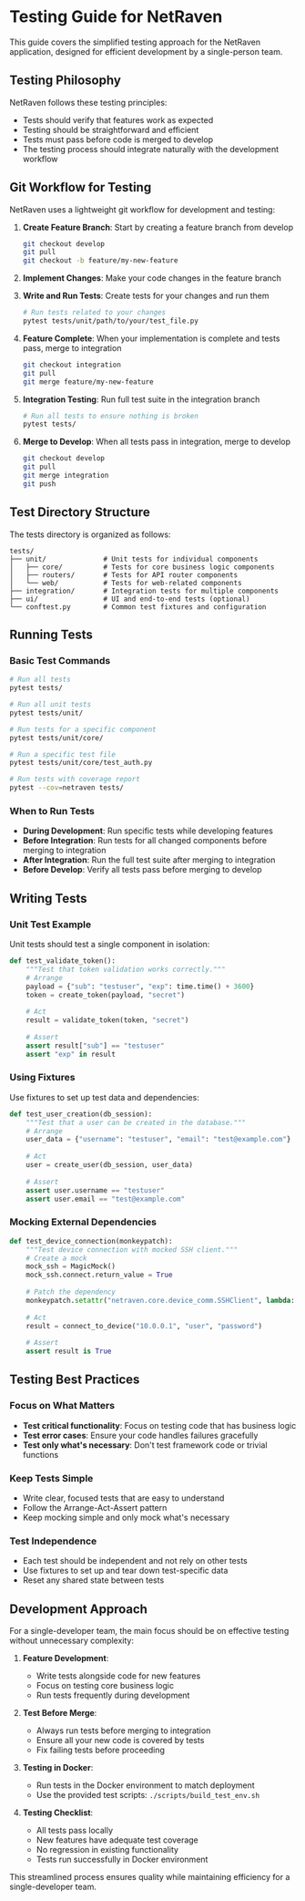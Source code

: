 # Testing Guide for NetRaven

This guide covers the simplified testing approach for the NetRaven application, designed for efficient development by a single-person team.

## Testing Philosophy

NetRaven follows these testing principles:
- Tests should verify that features work as expected
- Testing should be straightforward and efficient
- Tests must pass before code is merged to develop
- The testing process should integrate naturally with the development workflow

## Git Workflow for Testing

NetRaven uses a lightweight git workflow for development and testing:

1. **Create Feature Branch**: Start by creating a feature branch from develop
   ```bash
   git checkout develop
   git pull
   git checkout -b feature/my-new-feature
   ```

2. **Implement Changes**: Make your code changes in the feature branch

3. **Write and Run Tests**: Create tests for your changes and run them
   ```bash
   # Run tests related to your changes
   pytest tests/unit/path/to/your/test_file.py
   ```

4. **Feature Complete**: When your implementation is complete and tests pass, merge to integration
   ```bash
   git checkout integration
   git pull
   git merge feature/my-new-feature
   ```

5. **Integration Testing**: Run full test suite in the integration branch
   ```bash
   # Run all tests to ensure nothing is broken
   pytest tests/
   ```

6. **Merge to Develop**: When all tests pass in integration, merge to develop
   ```bash
   git checkout develop
   git pull
   git merge integration
   git push
   ```

## Test Directory Structure

The tests directory is organized as follows:

```
tests/
├── unit/              # Unit tests for individual components
│   ├── core/          # Tests for core business logic components
│   ├── routers/       # Tests for API router components
│   └── web/           # Tests for web-related components
├── integration/       # Integration tests for multiple components
├── ui/                # UI and end-to-end tests (optional)
└── conftest.py        # Common test fixtures and configuration
```

## Running Tests

### Basic Test Commands

```bash
# Run all tests
pytest tests/

# Run all unit tests
pytest tests/unit/

# Run tests for a specific component
pytest tests/unit/core/

# Run a specific test file
pytest tests/unit/core/test_auth.py

# Run tests with coverage report
pytest --cov=netraven tests/
```

### When to Run Tests

- **During Development**: Run specific tests while developing features
- **Before Integration**: Run tests for all changed components before merging to integration
- **After Integration**: Run the full test suite after merging to integration
- **Before Develop**: Verify all tests pass before merging to develop

## Writing Tests

### Unit Test Example

Unit tests should test a single component in isolation:

```python
def test_validate_token():
    """Test that token validation works correctly."""
    # Arrange
    payload = {"sub": "testuser", "exp": time.time() + 3600}
    token = create_token(payload, "secret")
    
    # Act
    result = validate_token(token, "secret")
    
    # Assert
    assert result["sub"] == "testuser"
    assert "exp" in result
```

### Using Fixtures

Use fixtures to set up test data and dependencies:

```python
def test_user_creation(db_session):
    """Test that a user can be created in the database."""
    # Arrange
    user_data = {"username": "testuser", "email": "test@example.com"}
    
    # Act
    user = create_user(db_session, user_data)
    
    # Assert
    assert user.username == "testuser"
    assert user.email == "test@example.com"
```

### Mocking External Dependencies

```python
def test_device_connection(monkeypatch):
    """Test device connection with mocked SSH client."""
    # Create a mock
    mock_ssh = MagicMock()
    mock_ssh.connect.return_value = True
    
    # Patch the dependency
    monkeypatch.setattr("netraven.core.device_comm.SSHClient", lambda: mock_ssh)
    
    # Act
    result = connect_to_device("10.0.0.1", "user", "password")
    
    # Assert
    assert result is True
```

## Testing Best Practices

### Focus on What Matters

- **Test critical functionality**: Focus on testing code that has business logic
- **Test error cases**: Ensure your code handles failures gracefully
- **Test only what's necessary**: Don't test framework code or trivial functions

### Keep Tests Simple

- Write clear, focused tests that are easy to understand
- Follow the Arrange-Act-Assert pattern
- Keep mocking simple and only mock what's necessary

### Test Independence

- Each test should be independent and not rely on other tests
- Use fixtures to set up and tear down test-specific data
- Reset any shared state between tests

## Development Approach

For a single-developer team, the main focus should be on effective testing without unnecessary complexity:

1. **Feature Development**: 
   - Write tests alongside code for new features
   - Focus on testing core business logic
   - Run tests frequently during development

2. **Test Before Merge**:
   - Always run tests before merging to integration
   - Ensure all your new code is covered by tests
   - Fix failing tests before proceeding

3. **Testing in Docker**:
   - Run tests in the Docker environment to match deployment
   - Use the provided test scripts: `./scripts/build_test_env.sh`

4. **Testing Checklist**:
   - All tests pass locally
   - New features have adequate test coverage
   - No regression in existing functionality
   - Tests run successfully in Docker environment

This streamlined process ensures quality while maintaining efficiency for a single-developer team. 